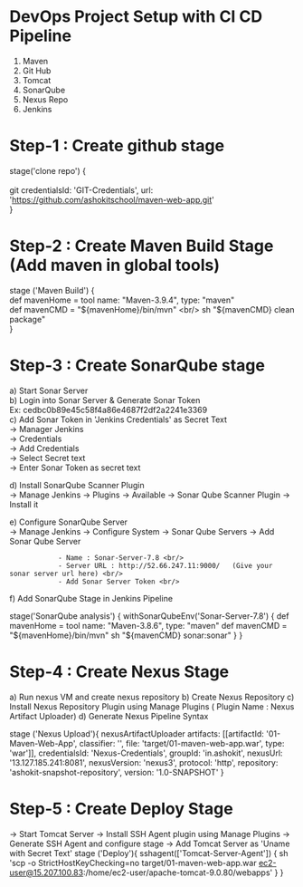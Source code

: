 # DevOps Project Setup with CI CD Pipeline

1) Maven
2) Git Hub
3) Tomcat
4) SonarQube
5) Nexus Repo
6) Jenkins

# Step-1 : Create github stage 

stage('clone repo') { <br/>          
   git credentialsId: 'GIT-Credentials', url: 'https://github.com/ashokitschool/maven-web-app.git' <br/>
}

# Step-2 : Create Maven Build Stage (Add maven in global tools)

stage ('Maven Build') { <br/>
        def mavenHome = tool name: "Maven-3.9.4", type: "maven" <br/>
        def mavenCMD = "${mavenHome}/bin/mvn" <br/>
        sh "${mavenCMD} clean package" <br/>
}


# Step-3 : Create SonarQube stage

a) Start Sonar Server <br/>
b) Login into Sonar Server & Generate Sonar Token  <br/>
	Ex: cedbc0b89e45c58f4a86e4687f2df2a2241e3369 <br/>
c) Add Sonar Token in 'Jenkins Credentials' as Secret Text <br/>
			-> Manager Jenkins  <br/>
			-> Credentials  <br/>
			-> Add Credentials <br/>
			-> Select Secret text <br/>
			-> Enter Sonar Token as secret text  <br/>

d) Install SonarQube Scanner Plugin <br/>
-> Manage Jenkins -> Plugins -> Available -> Sonar Qube Scanner Plugin -> Install it

e) Configure SonarQube Server <br/>
-> Manage Jenkins -> Configure System -> Sonar Qube Servers -> Add Sonar Qube Server 
		
				- Name : Sonar-Server-7.8 <br/>
				- Server URL : http://52.66.247.11:9000/   (Give your sonar server url here) <br/>
				- Add Sonar Server Token <br/>			

f) Add SonarQube Stage in Jenkins Pipeline

stage('SonarQube analysis') {
			withSonarQubeEnv('Sonar-Server-7.8') {
			def mavenHome = tool name: "Maven-3.8.6", type: "maven"
			def mavenCMD = "${mavenHome}/bin/mvn"
			sh "${mavenCMD} sonar:sonar"
    	}
}


# Step-4 : Create Nexus Stage

a) Run nexus VM and create nexus repository
b) Create Nexus Repository 
c) Install Nexus Repository Plugin using Manage Plugins   ( Plugin Name : Nexus Artifact Uploader)
d) Generate Nexus Pipeline Syntax

stage ('Nexus Upload'){
nexusArtifactUploader artifacts: [[artifactId: '01-Maven-Web-App', classifier: '', file: 'target/01-maven-web-app.war', type: 'war']], credentialsId: 'Nexus-Credentials', groupId: 'in.ashokit', nexusUrl: '13.127.185.241:8081', nexusVersion: 'nexus3', protocol: 'http', repository: 'ashokit-snapshot-repository', version: '1.0-SNAPSHOT'
}


# Step-5 : Create Deploy Stage

-> Start Tomcat Server
-> Install SSH Agent plugin using Manage Plugins
-> Generate SSH Agent and configure stage
-> Add Tomcat Server as 'Uname with Secret Text'
stage ('Deploy'){
       sshagent(['Tomcat-Server-Agent']) {
		sh 'scp -o StrictHostKeyChecking=no target/01-maven-web-app.war ec2-user@15.207.100.83:/home/ec2-user/apache-tomcat-9.0.80/webapps'
	   }
}
